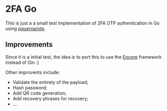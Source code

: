 # 2FA Go

This is just a a small test implementation of 2FA OTP authentication in Go using [pquerna/otp](https://github.com/pquerna/otp/).

## Improvements

Since it is a initial test, the idea is to port this to use the [Encore](https://encore.dev) framework instead of Gin :)

Other improvents include:
- Validate the entirety of the payload;
- Hash password;
- Add QR code generation;
- Add recovery phrases for recovery;
- ...